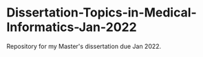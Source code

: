 # Dissertation-Topics-in-Medical-Informatics-Jan-2022
Repository for my Master's dissertation due Jan 2022.
